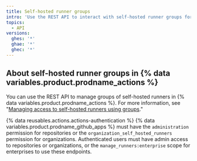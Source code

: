 ```yaml
---
title: Self-hosted runner groups
intro: 'Use the REST API to interact with self-hosted runner groups for {% data variables.product.prodname_actions %}.'
topics:
  - API
versions:
  ghes: '*'
  ghae: '*'
  ghec: '*'
---
```


## About self-hosted runner groups in {% data variables.product.prodname_actions %}

You can use the REST API to manage groups of self-hosted runners in {% data variables.product.prodname_actions %}. For more information, see "[Managing access to self-hosted runners using groups](/actions/hosting-your-own-runners/managing-access-to-self-hosted-runners-using-groups)."

{% data reusables.actions.actions-authentication %} {% data variables.product.prodname_github_apps %} must have the `administration` permission for repositories or the `organization_self_hosted_runners` permission for organizations. Authenticated users must have admin access to repositories or organizations, or the `manage_runners:enterprise` scope for enterprises to use these endpoints.

